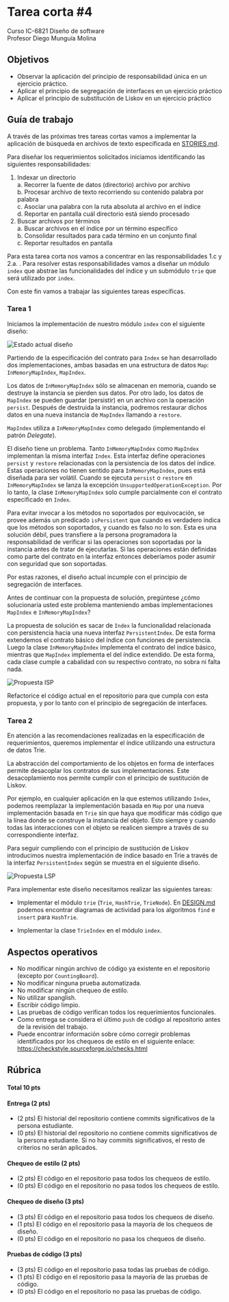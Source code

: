 # Tarea corta #4 #

Curso IC-6821 Diseño de software  
Profesor Diego Munguía Molina

## Objetivos ##

* Observar la aplicación del principio de responsabilidad única en un ejercicio práctico.
* Aplicar el principio de segregación de interfaces en un ejercicio práctico
* Aplicar el principio de substitución de Liskov en un ejercicio práctico 

## Guía de trabajo ##

A través de las próximas tres tareas cortas vamos a implementar la aplicación de búsqueda en archivos de texto 
especificada en [STORIES.md](./STORIES.md).

Para diseñar los requerimientos solicitados iniciamos identificando las siguientes responsabilidades:

1. Indexar un directorio  
    a. Recorrer la fuente de datos (directorio) archivo por archivo  
    b. Procesar archivo de texto recorriendo su contenido palabra por palabra  
    c. Asociar una palabra con la ruta absoluta al archivo en el índice  
    d. Reportar en pantalla cuál directorio está siendo procesado  
2. Buscar archivos por términos  
    a. Buscar archivos en el índice por un término específico  
    b. Consolidar resultados para cada término en un conjunto final  
    c. Reportar resultados en pantalla  

Para esta tarea corta nos vamos a concentrar en las responsabilidades 1.c y 2.a. . Para resolver estas 
responsabilidades vamos a diseñar un módulo `index` que abstrae las funcionalidades del índice y un submódulo `trie`
que será utilizado por `index`.

Con este fin vamos a trabajar las siguientes tareas específicas.

### Tarea 1 ###

Iniciamos la implementación de nuestro módulo `index` con el siguiente diseño:

![Estado actual diseño](./design/ClassCurrent.svg)

Partiendo de la especificación del contrato para `Index` se han desarrollado dos implementaciones, ambas basadas en una
estructura de datos `Map`: `InMemoryMapIndex`, `MapIndex`. 

Los datos de `InMemoryMapIndex` sólo se almacenan en memoria, cuando se destruye la instancia se pierden sus datos. Por 
otro lado, los datos de `MapIndex` se pueden guardar (persistir) en un archivo con la operación `persist`. Después de 
destruida la instancia, podremos restaurar dichos datos en una nueva instancia de `MapIndex` llamando a `restore`.

`MapIndex` utiliza a `InMemoryMapIndex` como delegado (implementando el patrón *Delegate*).

El diseño tiene un problema. Tanto `InMemoryMapIndex` como `MapIndex` implementan la misma interfaz `Index`. Esta
interfaz define operaciones `persist` y `restore` relacionadas con la persistencia de los datos del índice. Estas 
operaciones no tienen sentido para `InMemoryMapIndex`, pues está diseñada para ser volátil. Cuando se ejecuta `persist`
o `restore` en `InMemoryMapIndex` se lanza la excepción `UnsupportedOperationException`. Por lo tanto, la clase 
`InMemoryMapIndex` solo cumple parcialmente con el contrato especificado en `Index`.

Para evitar invocar a los métodos no soportados por equivocación, se provee además un predicado `isPersistent` que 
cuando es verdadero indica que los métodos son soportados, y cuando es falso no lo son. Esta es una solución débil, pues
transfiere a la persona programadora la responsabilidad de verificar si las operaciones son soportadas por la instancia
antes de tratar de ejecutarlas. Si las operaciones están definidas como parte del contrato en la interfaz entonces 
deberíamos poder asumir con seguridad que son soportadas.

Por estas razones, el diseño actual incumple con el principio de segregación de interfaces.

Antes de continuar con la propuesta de solución, pregúntese ¿cómo solucionaría usted este problema manteniendo ambas
implementaciones `MapIndex` e `InMemoryMapIndex`?

La propuesta de solución es sacar de `Index` la funcionalidad relacionada con persistencia hacia una nueva interfaz
`PersistentIndex`. De esta forma extendemos el contrato básico del índice con funciones de persistencia. Luego la clase
`InMemoryMapIndex` implementa el contrato del índice básico, mientras que `MapIndex` implementa el del índice extendido. 
De esta forma, cada clase cumple a cabalidad con su respectivo contrato, no sobra ni falta nada.

![Propuesta ISP](./design/ClassISP.svg)

Refactorice el código actual en el repositorio para que cumpla con esta propuesta, y por lo tanto con el principio de
segregación de interfaces. 

### Tarea 2 ###

En atención a las recomendaciones realizadas en la especificación de requerimientos, queremos implementar el índice
utilizando una estructura de datos Trie.

La abstracción del comportamiento de los objetos en forma de interfaces permite desacoplar los contratos de sus 
implementaciones. Este desacoplamiento nos permite cumplir con el principio de sustitución de Liskov. 

Por ejemplo, en cualquier aplicación en la que estemos utilizando `Index`, podemos reemplazar la implementación basada 
en `Map` por una nueva implementación basada en `Trie` sin que haya que modificar más código que la línea donde se 
construye la instancia del objeto. Esto siempre y cuando todas las interacciones con el objeto se realicen siempre a 
través de su correspondiente interfaz.

Para seguir cumpliendo con el principio de sustitución de Liskov introducimos nuestra implementación de índice basado
en Trie a través de la interfaz `PersistentIndex` según se muestra en el siguiente diseño.

![Propuesta LSP](./design/ClassLSP.svg)

Para implementar este diseño necesitamos realizar las siguientes tareas:

- Implementar el módulo `trie` (`Trie`, `HashTrie`, `TrieNode`). En [DESIGN.md](DESIGN.md) podemos encontrar diagramas
  de actividad para los algoritmos `find` e `insert` para `HashTrie`.
  
- Implementar la clase `TrieIndex` en el módulo `index`. 

## Aspectos operativos ##

- No modificar ningún archivo de código ya existente en el repositorio (excepto por `CountingBoard`).
- No modificar ninguna prueba automatizada.
- No modificar ningún chequeo de estilo. 
- No utilizar spanglish.
- Escribir código limpio.
- Las pruebas de código verifican todos los requerimientos funcionales.
- Como entrega se considera el último `push` de código al repositorio antes de la revisión del trabajo.
- Puede encontrar información sobre cómo corregir problemas identificados por los chequeos de estilo en el siguiente 
  enlace: https://checkstyle.sourceforge.io/checks.html 

## Rúbrica ##

#### Total 10 pts #### 

#### Entrega (2 pts) ####
- (2 pts) El historial del repositorio contiene commits significativos de la persona estudiante.
- (0 pts) El historial del repositorio no contiene commits significativos de la persona estudiante. Si no hay commits 
  significativos, el resto de criterios no serán aplicados.

#### Chequeo de estilo (2 pts) ####
- (2 pts) El código en el repositorio pasa todos los chequeos de estilo.
- (0 pts) El código en el repositorio no pasa todos los chequeos de estilo.

#### Chequeo de diseño (3 pts) ####
- (3 pts) El código en el repositorio pasa todos los chequeos de diseño.
- (1 pts) El código en el repositorio pasa la mayoría de los chequeos de diseño.
- (0 pts) El código en el repositorio no pasa los chequeos de diseño.

#### Pruebas de código (3 pts)
- (3 pts) El código en el repositorio pasa todas las pruebas de código.
- (1 pts) El código en el repositorio pasa la mayoría de las pruebas de código.
- (0 pts) El código en el repositorio no pasa las pruebas de código.

